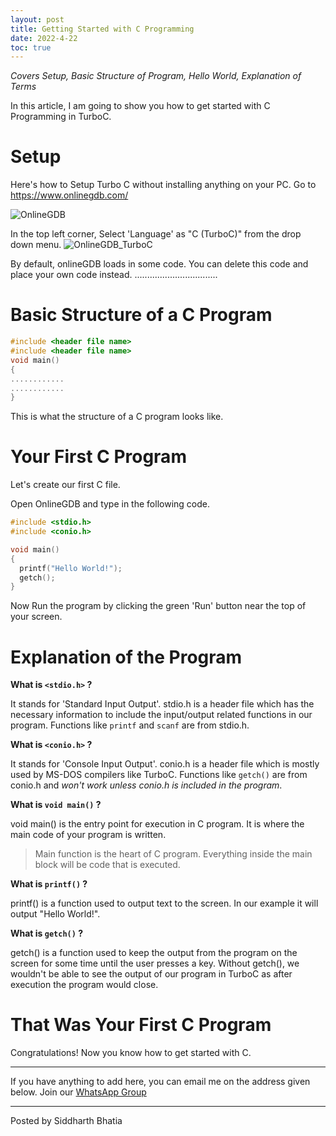 ```yaml
---
layout: post
title: Getting Started with C Programming
date: 2022-4-22
toc: true
---
```


_Covers Setup, Basic Structure of Program, Hello World, Explanation of Terms_

In this article, I am going to show you how to get started with C Programming in TurboC.

<!-- more -->

# Setup
Here's how to Setup Turbo C without installing anything on your PC.
Go to <https://www.onlinegdb.com/>

![OnlineGDB](https://user-images.githubusercontent.com/46340124/163584849-41dd8a67-8d3c-4ef6-a0c6-6153d8dc90d6.png)

In the top left corner, Select 'Language' as "C (TurboC)" from the drop down menu. 
![OnlineGDB_TurboC](https://user-images.githubusercontent.com/46340124/163584994-c86cf4cc-e69a-4369-8d6d-d09ed0dd627a.png)


By default, onlineGDB loads in some code. You can delete this code and place your own code instead.
.................................

# Basic Structure of a C Program
```c
#include <header file name>
#include <header file name>
void main()
{
............
............
}
```
This is what the structure of a C program looks like.

# Your First C Program
Let's create our first C file.

Open OnlineGDB and type in the following code.

```c
#include <stdio.h>
#include <conio.h>

void main() 
{
  printf("Hello World!");
  getch();
}
```
Now Run the program by clicking the green 'Run' button near the top of your screen.

# Explanation of the Program

**What is `<stdio.h>` ?**

It stands for 'Standard Input Output'. stdio.h is a header file which has the necessary information to include the input/output related functions in our program. Functions like `printf` and `scanf` are from stdio.h.

**What is `<conio.h>` ?**

It stands for 'Console Input Output'. conio.h is a header file which is mostly used by MS-DOS compilers like TurboC. Functions like `getch()` are from conio.h and _won't work unless conio.h is included in the program_.

**What is `void main()` ?**

void main() is the entry point for execution in C program. It is where the main code of your program is written. 
> Main function is the heart of C program. Everything inside the main block will be code that is executed.

**What is `printf()` ?**

printf() is a function used to output text to the screen. In our example it will output "Hello World!".

**What is `getch()` ?**

getch() is a function used to keep the output from the program on the screen for some time until the user presses a key. Without getch(), we wouldn't be able to see the output of our program in TurboC as after execution the program would close.


# That Was Your First C Program
Congratulations! Now you know how to get started with C. 


---

If you have anything to add here, you can email me on the address given below.
Join our [WhatsApp Group](https://chat.whatsapp.com/K3NrW5tPwrsHhfbdYstjLl)

---

Posted by Siddharth Bhatia
<!-- ([sid@tsecgeeks.in](mailto:siddharth@tsecgeeks.in)) -->
